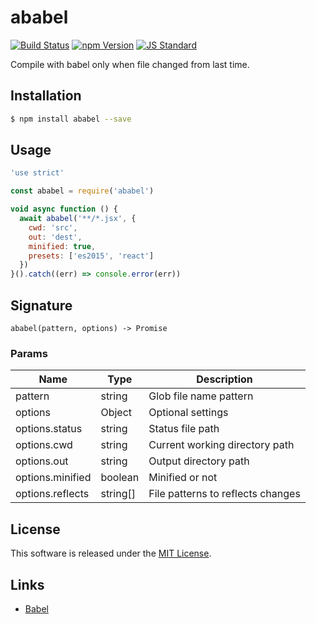 ababel
==========

<!---
This file is generated by ape-tmpl. Do not update manually.
--->

<!-- Badge Start -->
<a name="badges"></a>

[![Build Status][bd_travis_shield_url]][bd_travis_url]
[![npm Version][bd_npm_shield_url]][bd_npm_url]
[![JS Standard][bd_standard_shield_url]][bd_standard_url]

[bd_repo_url]: https://github.com/a-labo/ababel
[bd_travis_url]: http://travis-ci.org/a-labo/ababel
[bd_travis_shield_url]: http://img.shields.io/travis/a-labo/ababel.svg?style=flat
[bd_travis_com_url]: http://travis-ci.com/a-labo/ababel
[bd_travis_com_shield_url]: https://api.travis-ci.com/a-labo/ababel.svg?token=
[bd_license_url]: https://github.com/a-labo/ababel/blob/master/LICENSE
[bd_codeclimate_url]: http://codeclimate.com/github/a-labo/ababel
[bd_codeclimate_shield_url]: http://img.shields.io/codeclimate/github/a-labo/ababel.svg?style=flat
[bd_codeclimate_coverage_shield_url]: http://img.shields.io/codeclimate/coverage/github/a-labo/ababel.svg?style=flat
[bd_gemnasium_url]: https://gemnasium.com/a-labo/ababel
[bd_gemnasium_shield_url]: https://gemnasium.com/a-labo/ababel.svg
[bd_npm_url]: http://www.npmjs.org/package/ababel
[bd_npm_shield_url]: http://img.shields.io/npm/v/ababel.svg?style=flat
[bd_standard_url]: http://standardjs.com/
[bd_standard_shield_url]: https://img.shields.io/badge/code%20style-standard-brightgreen.svg

<!-- Badge End -->


<!-- Description Start -->
<a name="description"></a>

Compile with babel only when file changed from last time.

<!-- Description End -->


<!-- Overview Start -->
<a name="overview"></a>



<!-- Overview End -->


<!-- Sections Start -->
<a name="sections"></a>

<!-- Section from "doc/guides/01.Installation.md.hbs" Start -->

<a name="section-doc-guides-01-installation-md"></a>

Installation
-----

```bash
$ npm install ababel --save
```


<!-- Section from "doc/guides/01.Installation.md.hbs" End -->

<!-- Section from "doc/guides/02.Usage.md.hbs" Start -->

<a name="section-doc-guides-02-usage-md"></a>

Usage
---------

```javascript
'use strict'

const ababel = require('ababel')

void async function () {
  await ababel('**/*.jsx', {
    cwd: 'src',
    out: 'dest',
    minified: true,
    presets: ['es2015', 'react']
  })
}().catch((err) => console.error(err))


```


<!-- Section from "doc/guides/02.Usage.md.hbs" End -->

<!-- Section from "doc/guides/03.Signature.md.hbs" Start -->

<a name="section-doc-guides-03-signature-md"></a>

Signature
---------

`ababel(pattern, options) -> Promise`

### Params

| Name | Type | Description |
| ----- | --- | -------- |
| pattern | string | Glob file name pattern |
| options | Object | Optional settings |
| options.status | string | Status file path |
| options.cwd | string | Current working directory path |
| options.out | string | Output directory path |
| options.minified | boolean | Minified or not |
| options.reflects | string[] | File patterns to reflects changes |



<!-- Section from "doc/guides/03.Signature.md.hbs" End -->


<!-- Sections Start -->


<!-- LICENSE Start -->
<a name="license"></a>

License
-------
This software is released under the [MIT License](https://github.com/a-labo/ababel/blob/master/LICENSE).

<!-- LICENSE End -->


<!-- Links Start -->
<a name="links"></a>

Links
------

+ [Babel][babel_url]

[babel_url]: https://babeljs.io/

<!-- Links End -->
